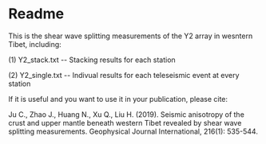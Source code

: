 # Readme

This is the shear wave splitting measurements of the Y2 array in wesntern Tibet, including:

(1) Y2_stack.txt  --  Stacking results for each station

(2) Y2_single.txt --  Indivual results for each teleseismic event at every station

If it is useful and you want to use it in your publication, please cite:

Ju C., Zhao J., Huang N., Xu Q., Liu H. (2019). Seismic anisotropy of the crust and upper mantle beneath western Tibet revealed by shear wave splitting measurements. Geophysical Journal International, 216(1): 535-544.
